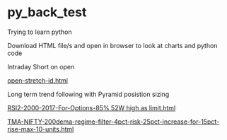 # py_back_test
Trying to learn python

Download HTML file/s and open in browser to look at charts and python code

Intraday Short on open

[open-stretch-id.html](https://htmlpreview.github.io/?https://raw.githubusercontent.com/Nagarajran/py_back_test/master/open-stretch-id.html)



Long term trend following with Pyramid posistion sizing

[RSI2-2000-2017-For-Options-85% 52W high as limit.html](https://htmlpreview.github.io/?https://raw.githubusercontent.com/Nagarajran/py_back_test/master/RSI2-2000-2017-For-Options-85%25%2052W%20high%20as%20limit.html)

[TMA-NIFTY-200dema-regime-filter-4pct-risk-25pct-increase-for-15pct-rise-max-10-units.html](https://htmlpreview.github.io/?https://raw.githubusercontent.com/Nagarajran/py_back_test/master/TMA-NIFTY-200dema-regime-filter-4pct-risk-25pct-increase-for-15pct-rise-max-10-units.html)
